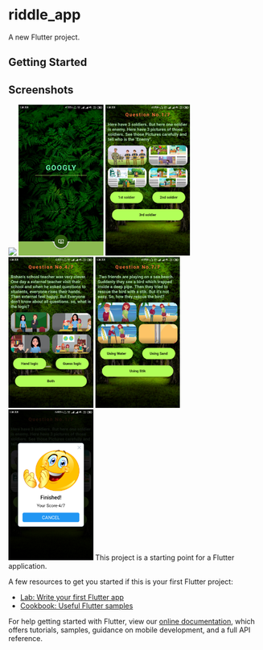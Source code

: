 # riddle_app

A new Flutter project.

## Getting Started

## Screenshots
<img height="300px" src="quiz1.mkv"> <img height="300px" src="quiz2.png"> 
<img height="300px" src="quiz3.png"> <img height="300px" src="quiz4.png"> 
<img height="300px" src="quiz5.png"> <img height="300px" src="quiz6.png">
This project is a starting point for a Flutter application.

A few resources to get you started if this is your first Flutter project:

- [Lab: Write your first Flutter app](https://flutter.dev/docs/get-started/codelab)
- [Cookbook: Useful Flutter samples](https://flutter.dev/docs/cookbook)

For help getting started with Flutter, view our
[online documentation](https://flutter.dev/docs), which offers tutorials,
samples, guidance on mobile development, and a full API reference.
